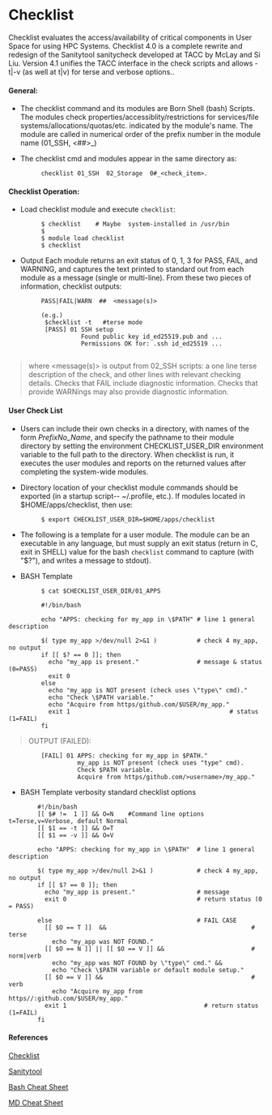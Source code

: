 Checklist
==============

Checklist evaluates the access/availability of critical components in User Space for using HPC Systems.
Checklist 4.0 is a complete rewrite and redesign of the Sanitytool sanitycheck developed at TACC by McLay and Si Liu. Version 4.1 unifies the TACC interface in the check scripts and allows -t|-v (as well at t|v) for terse and verbose options..

#### General:

* The checklist command and its modules are Born Shell (bash) Scripts.  
The modules check properties/accessiblity/restrictions
for services/file systems/allocations/quotas/etc. indicated by 
the module's name.  The module are called in numerical order of 
the prefix number in the module name (01_SSH, <##>_<whatever>)

* The checklist cmd and modules appear in the same directory as:

```
         checklist 01_SSH  02_Storage  0#_<check_item>.
```

#### Checklist Operation:

* Load checklist module and execute `checklist`:

```
         $ checklist    # Maybe  system-installed in /usr/bin
         $            
         $ module load checklist
         $ checklist
```

* Output
Each module returns an exit status of 0, 1, 3 for
PASS, FAIL, and WARNING, and captures the text printed 
to standard out from each module as a message (single or multi-line).
From these two pieces of information, checklist outputs:
```
         PASS|FAIL|WARN  ##  <message(s)>

         (e.g.)
          $checklist -t   #terse mode
          [PASS] 01 SSH setup
                    Found public key id_ed25519.pub and ...
                    Permissions OK for: .ssh id_ed25519 ...
                
```
> where <message(s)> is output from 02_SSH scripts:
a one line terse description of the check, and other
lines with relevant checking details.
Checks that FAIL include diagnostic information.
Checks that provide WARNings may also provide diagnostic information.

#### User Check List
* Users can include their own checks in a directory, with
names of the form *PrefixNo_Name*, and specify the pathname
to their module directory by setting the environment
CHECKLIST_USER_DIR environment variable to the full path to the directory.
When checklist is run, it executes the user modules and 
reports on the returned values after completing 
the system-wide modules. 

* Directory location of your checklist module commands should be exported (in a startup script--  ~/.profile, etc.).  If modules located in $HOME/apps/checklist, then use:
  
```
         $ export CHECKLIST_USER_DIR=$HOME/apps/checklist
```

* The following is a template for a user module. The module can be an executable
in any language, but must supply an exit status (return
in C, exit in SHELL) value for the bash `checklist` command to capture 
(with \"$?\"), and writes a message to stdout).

* BASH Template
```
         $ cat $CHECKLIST_USER_DIR/01_APPS

         #!/bin/bash

         echo "APPS: checking for my_app in \$PATH" # line 1 general description

         $( type my_app >/dev/null 2>&1 )           # check 4 my_app, no output
         if [[ $? == 0 ]]; then
           echo "my_app is present."                # message & status (0=PASS)
           exit 0    
         else
           echo "my_app is NOT present (check uses \"type\" cmd)."
           echo "Check \$PATH variable."
           echo "Acquire from https/github.com/$USER/my_app."
           exit 1                                            # status (1=FAIL)
         fi 
```

  
> OUTPUT (FAILED):
       
```
         [FAIL] 01 APPS: checking for my_app in $PATH."
                   my_app is NOT present (check uses "type" cmd).
                   Check $PATH variable.
                   Acquire from https/github.com/>username>/my_app."
```

* BASH Template verbosity standard checklist options
```
        #!/bin/bash
        [[ $# !=  1 ]] && O=N    #Command line options t=Terse,v=Verbose, default Normal
        [[ $1 == -t ]] && O=T 
        [[ $1 == -v ]] && O=V 

        echo "APPS: checking for my_app in \$PATH"  # line 1 general description

        $( type my_app >/dev/null 2>&1 )            # check 4 my_app, no output
        if [[ $? == 0 ]]; then
          echo "my_app is present."                 # message
          exit 0                                    # return status (0 = PASS)

        else                                        # FAIL CASE
          [[ $O == T ]]  &&                                        # terse
            echo "my_app was NOT FOUND."
          [[ $O == N ]] || [[ $O == V ]] &&                        # norm|verb
            echo "my_app was NOT FOUND by \"type\" cmd." &&  
            echo "Check \$PATH variable or default module setup."
          [[ $O == V ]] &&                                         # verb
            echo "Acquire my_app from https//:github.com/$USER/my_app."
          exit 1                                      # return status (1=FAIL)
        fi  
```


#### References
[Checklist](https://github.com/tacc/checklist)

[Sanitytool](https://github.com/siliu-tacc/sanitytool)

[Bash Cheat Sheet](https://github.com/RehanSaeed/Bash-Cheat-Sheet/blob/main/README.md)

[MD Cheat Sheet](https://www.markdownguide.org/cheat-sheet/)


